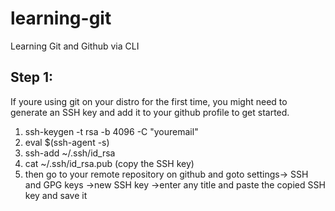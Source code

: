 # learning-git
Learning Git and Github via CLI

## Step 1:

If youre using git on your distro for the first time, you might need to generate an SSH key and add it to your github profile to get started.

1. ssh-keygen -t rsa -b 4096 -C "youremail"
2. eval $(ssh-agent -s)
3. ssh-add ~/.ssh/id_rsa
4. cat ~/.ssh/id_rsa.pub (copy the SSH key)
5. then go to your remote repository on github and goto settings-> SSH and GPG keys ->new SSH key ->enter any title and paste the copied SSH key and save it
